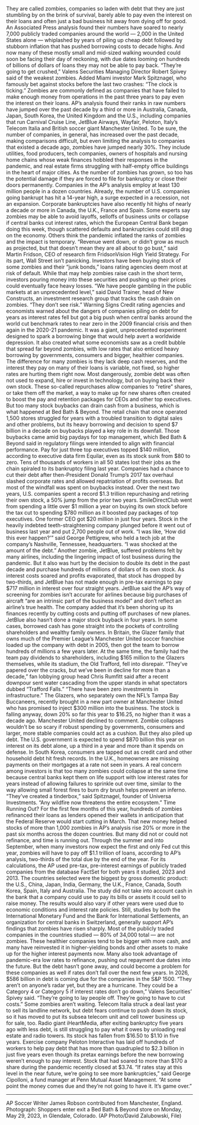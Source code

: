 They are called zombies, companies so laden with debt that they are just stumbling by on the brink of survival, barely able to pay even the interest on their loans and often just a bad business hit away from dying off for good.
An Associated Press analysis found their numbers have soared to nearly 7,000 publicly traded companies around the world — 2,000 in the United States alone — whiplashed by years of piling up cheap debt followed by stubborn inflation that has pushed borrowing costs to decade highs.
And now many of these mostly small and mid-sized walking wounded could soon be facing their day of reckoning, with due dates looming on hundreds of billions of dollars of loans they may not be able to pay back.
“They’re going to get crushed,” Valens Securities Managing Director Robert Spivey said of the weakest zombies.
Added Miami investor Mark Spitznagel, who famously bet against stocks before the last two crashes: “The clock is ticking.”
Zombies are commonly defined as companies that have failed to make enough money from operations in the past three years to pay even the interest on their loans. AP’s analysis found their ranks in raw numbers have jumped over the past decade by a third or more in Australia, Canada, Japan, South Korea, the United Kingdom and the U.S., including companies that run Carnival Cruise Line, JetBlue Airways, Wayfair, Peloton, Italy’s Telecom Italia and British soccer giant Manchester United.
To be sure, the number of companies, in general, has increased over the past decade, making comparisons difficult, but even limiting the analysis to companies that existed a decade ago, zombies have jumped nearly 30%.
They include utilities, food producers, tech companies, owners of hospitals and nursing home chains whose weak finances hobbled their responses in the pandemic, and real estate firms struggling with half-empty office buildings in the heart of major cities.
As the number of zombies has grown, so too has the potential damage if they are forced to file for bankruptcy or close their doors permanently. Companies in the AP’s analysis employ at least 130 million people in a dozen countries.
Already, the number of U.S. companies going bankrupt has hit a 14-year high, a surge expected in a recession, not an expansion. Corporate bankruptcies have also recently hit highs of nearly a decade or more in Canada, the U.K., France and Spain.
Some experts say zombies may be able to avoid layoffs, selloffs of business units or collapse if central banks cut interest rates, which the European Central Bank began doing this week, though scattered defaults and bankruptcies could still drag on the economy. Others think the pandemic inflated the ranks of zombies and the impact is temporary.
“Revenue went down, or didn’t grow as much as projected, but that doesn’t mean they are all about to go bust,” said Martin Fridson, CEO of research firm FridsonVision High Yield Strategy.
For its part, Wall Street isn’t panicking. Investors have been buying stock of some zombies and their “junk bonds,” loans rating agencies deem most at risk of default. While that may help zombies raise cash in the short term, investors pouring money into these securities and pushing up their prices could eventually face heavy losses.
“We have people gambling in the public markets at an unprecedented level,” said David Trainer, head of New Constructs, an investment research group that tracks the cash drain on zombies. “They don’t see risk.”
Warning Signs
Credit rating agencies and economists warned about the dangers of companies piling on debt for years as interest rates fell but got a big push when central banks around the world cut benchmark rates to near zero in the 2009 financial crisis and then again in the 2020-21 pandemic.
It was a giant, unprecedented experiment designed to spark a borrowing binge that would help avert a worldwide depression. It also created what some economists saw as a credit bubble that spread far beyond zombies, with low rates that also enticed heavy borrowing by governments, consumers and bigger, healthier companies.
The difference for many zombies is they lack deep cash reserves, and the interest they pay on many of their loans is variable, not fixed, so higher rates are hurting them right now. Most dangerously, zombie debt was often not used to expand, hire or invest in technology, but on buying back their own stock.
These so-called repurchases allow companies to “retire” shares, or take them off the market, a way to make up for new shares often created to boost the pay and retention packages for CEOs and other top executives.
But too many stock buybacks can drain cash from a business, which is what happened at Bed Bath & Beyond. The retail chain that once operated 1,500 stores struggled for years with a troubled transition to digital sales and other problems, but its heavy borrowing and decision to spend $7 billion in a decade on buybacks played a key role in its downfall.
Those buybacks came amid big paydays for top management, which Bed Bath & Beyond said in regulatory filings were intended to align with financial performance. Pay for just three top executives topped $140 million, according to executive data firm Equilar, even as its stock sunk from $80 to zero. Tens of thousands of workers in all 50 states lost their jobs as the chain spiraled to its bankruptcy filing last year.
Companies had a chance to cut their debt after then-President Donald Trump’s 2017 tax overhaul slashed corporate rates and allowed repatriation of profits overseas. But most of the windfall was spent on buybacks instead. Over the next two years, U.S. companies spent a record $1.3 trillion repurchasing and retiring their own stock, a 50% jump from the prior two years.
SmileDirectClub went from spending a little over $1 million a year on buying its own stock before the tax cut to spending $780 million as it boosted pay packages of top executives. One former CEO got $20 million in just four years. Stock in the heavily indebted teeth-straightening company plunged before it went out of business last year and put 2,700 people out of work.
“I was like, ‘How did this ever happen?'” said George Pettigrew, who held a tech job at the company’s Nashville, Tennessee, headquarters. “I was shocked at the amount of the debt.”
Another zombie, JetBlue, suffered problems felt by many airlines, including the lingering impact of lost business during the pandemic. But it also was hurt by the decision to double its debt in the past decade and purchase hundreds of millions of dollars of its own stock. As interest costs soared and profits evaporated, that stock has dropped by two-thirds, and JetBlue has not made enough in pre-tax earnings to pay $717 million in interest over four straight years.
JetBlue said the AP’s way of screening for zombies isn’t accurate for airlines because big purchases of aircraft “are an intrinsic part of the business model” and don’t reflect an airline’s true health. The company added that it’s been shoring up its finances recently by cutting costs and putting off purchases of new planes. JetBlue also hasn’t done a major stock buyback in four years.
In some cases, borrowed cash has gone straight into the pockets of controlling shareholders and wealthy family owners.
In Britain, the Glazer family that owns much of the Premier League’s Manchester United soccer franchise loaded up the company with debt in 2005, then got the team to borrow hundreds of millions a few years later. At the same time, the family had the team pay dividends to shareholders, including $165 million to the Glazers themselves, while its stadium, the Old Trafford, fell into disrepair.
“They’ve papered over the cracks, but we’ve been in decline for more than a decade,” fan lobbying group head Chris Rumfitt said after a recent downpour sent water cascading from the upper stands in what spectators dubbed “Trafford Falls.” “There have been zero investments in infrastructure.”
The Glazers, who separately own the NFL’s Tampa Bay Buccaneers, recently brought in a new part owner at Manchester United who has promised to inject $300 million into the business. The stock is falling anyway, down 20% so far this year to $16.25, no higher than it was a decade ago.
Manchester United declined to comment.
Zombie collapses wouldn’t be so scary if robust spending by governments, consumers and larger, more stable companies could act as a cushion. But they also piled up debt.
The U.S. government is expected to spend $870 billion this year on interest on its debt alone, up a third in a year and more than it spends on defense. In South Korea, consumers are tapped out as credit card and other household debt hit fresh records. In the U.K., homeowners are missing payments on their mortgages at a rate not seen in years.
A real concern among investors is that too many zombies could collapse at the same time because central banks kept them on life support with low interest rates for years instead of allowing failures to sprinkle out over time, similar to the way allowing small forest fires to burn dry brush helps prevent an inferno.
“They’ve created a tinderbox,” said Spitznagel, founder of Universa Investments. “Any wildfire now threatens the entire ecosystem.”
Time Running Out?
For the first few months of this year, hundreds of zombies refinanced their loans as lenders opened their wallets in anticipation that the Federal Reserve would start cutting in March. That new money helped stocks of more than 1,000 zombies in AP’s analysis rise 20% or more in the past six months across the dozen countries.
But many did not or could not refinance, and time is running out.
Through the summer and into September, when many investors now expect the first and only Fed cut this year, zombies will have to pay off $1.1 trillion of loans, according to AP’s analysis, two-thirds of the total due by the end of the year.
For its calculations, the AP used pre-tax, pre-interest earnings of publicly traded companies from the database FactSet for both years it studied, 2023 and 2013. The countries selected were the biggest by gross domestic product: the U.S., China, Japan, India, Germany, the U.K., France, Canada, South Korea, Spain, Italy and Australia.
The study did not take into account cash in the bank that a company could use to pay its bills or assets it could sell to raise money. The results would also vary if other years were used due to economic conditions and interest rate policies. Still, studies by both the International Monetary Fund and the Bank for International Settlements, an organization for central banks in Switzerland, generally support AP’s findings that zombies have risen sharply.
Most of the publicly traded companies in the countries studied — 80% of 34,000 total — are not zombies. These healthier companies tend to be bigger with more cash, and many have reinvested it in higher-yielding bonds and other assets to make up for the higher interest payments now. Many also took advantage of pandemic-era low rates to refinance, pushing out repayment due dates into the future.
But the debt hasn’t gone away, and could become a problem for these companies as well if rates don’t fall over the next few years. In 2026, $586 billion in debt is coming due for the companies in the S&P 1500.
“They aren’t on anyone’s radar yet, but they are a hurricane. They could be a Category 4 or Category 5 if interest rates don’t go down,” Valens Securities’ Spivey said. “They’re going to lay people off. They’re going to have to cut costs.”
Some zombies aren’t waiting.
Telecom Italia struck a deal last year to sell its landline network, but debt fears continue to push down its stock, so it has moved to put its subsea telecom unit and cell tower business up for sale, too.
Radio giant iHeartMedia, after exiting bankruptcy five years ago with less debt, is still struggling to pay what it owes by unloading real estate and radio towers. Its stock has fallen from $16.50 to $1.10 in five years.
Exercise company Peloton Interactive has laid off hundreds of workers to help pay debt that has more than quadrupled to $2.3 billion in just five years even though its pretax earnings before the new borrowing weren’t enough to pay interest. Stock that had soared to more than $170 a share during the pandemic recently closed at $3.74.
“If rates stay at this level in the near future, we’re going to see more bankruptcies,” said George Cipolloni, a fund manager at Penn Mutual Asset Management. “At some point the money comes due and they’re not going to have it. It’s game over.”
___
AP Soccer Writer James Robson contributed from Manchester, England.
Photograph: Shoppers enter exit a Bed Bath & Beyond store on Monday, May 29, 2023, in Glendale, Colorado. (AP Photo/David Zalubowski, File)
